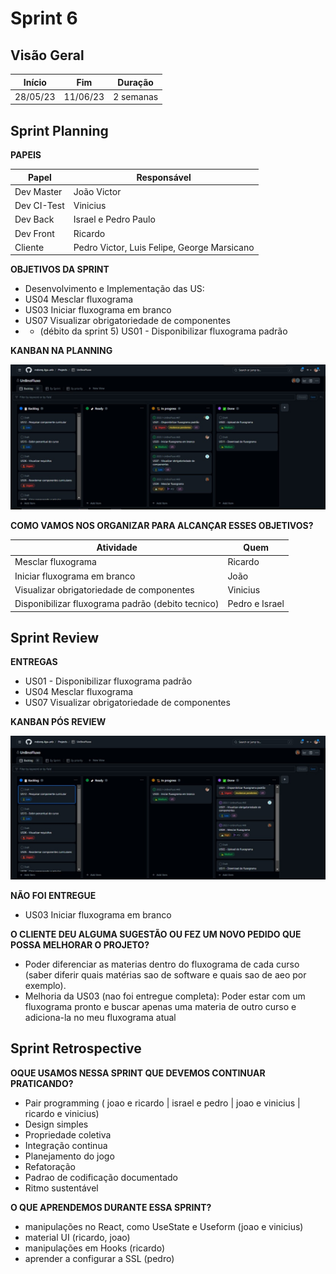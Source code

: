 # Sprint 6

## Visão Geral

|  Início  |   Fim    |  Duração  |
| :------: | :------: | :-------: |
| 28/05/23 | 11/06/23 | 2 semanas |

## Sprint Planning
**PAPEIS**

| Papel       | Responsável                                 |
| ----------- | ------------------------------------------- |
| Dev Master  | João Victor                                 |
| Dev CI-Test | Vinicius                                    |
| Dev Back    | Israel e Pedro Paulo                        |
| Dev Front   | Ricardo                                     |
| Cliente     | Pedro Victor, Luis Felipe, George Marsicano |


**OBJETIVOS DA SPRINT**

- Desenvolvimento e Implementação das US:
- US04 Mesclar fluxograma                        
- US03 Iniciar fluxograma em branco              
- US07 Visualizar obrigatoriedade de componentes  
- + (débito da sprint 5) US01 - Disponibilizar fluxograma padrão

**KANBAN NA PLANNING**

![1](docs/../../img/planning_6.jpeg)


**COMO VAMOS NOS ORGANIZAR PARA ALCANÇAR ESSES OBJETIVOS?**

| Atividade                                         | Quem           |
| ------------------------------------------------- | -------------- |
| Mesclar fluxograma                                | Ricardo        |
| Iniciar fluxograma em branco                      | João           |
| Visualizar obrigatoriedade de componentes         | Vinicius       |
| Disponibilizar fluxograma padrão (debito tecnico) | Pedro e Israel |


## Sprint Review
**ENTREGAS**

- US01 - Disponibilizar fluxograma padrão
- US04 Mesclar fluxograma
- US07 Visualizar obrigatoriedade de componentes


**KANBAN PÓS REVIEW**

![1](docs/../../img/done_6.jpeg)

**NÃO FOI ENTREGUE**

- US03 Iniciar fluxograma em branco

**O CLIENTE DEU ALGUMA SUGESTÃO OU FEZ UM NOVO PEDIDO QUE POSSA MELHORAR O PROJETO?**

- Poder diferenciar as materias dentro do fluxograma de cada curso (saber diferir quais matérias sao de software e quais sao de aeo por exemplo).
- Melhoria da US03 (nao foi entregue completa): Poder estar com um fluxograma pronto e buscar apenas uma materia de outro curso e adiciona-la no meu fluxograma atual

## Sprint Retrospective
**OQUE USAMOS NESSA SPRINT QUE DEVEMOS CONTINUAR PRATICANDO?**

- Pair programming ( joao e ricardo | israel e pedro | joao e vinicius | ricardo e vinicius)
- Design simples
- Propriedade coletiva
- Integração continua
- Planejamento do jogo
- Refatoração
- Padrao de codificação documentado
- Ritmo sustentável
    
**O QUE APRENDEMOS DURANTE ESSA SPRINT?**

- manipulações no React, como UseState e Useform (joao e vinicius) 
- material UI (ricardo, joao)
- manipulações em Hooks (ricardo)
- aprender a configurar a SSL (pedro)